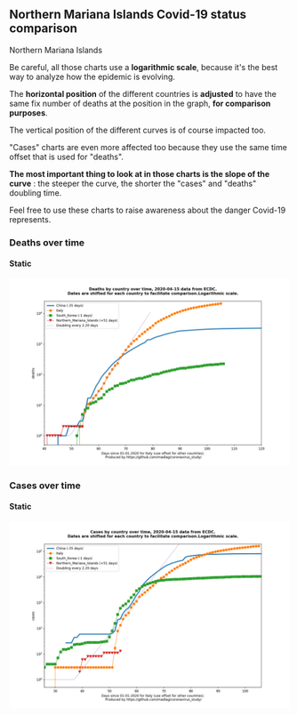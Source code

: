 ## Northern Mariana Islands Covid-19 status comparison 

Northern Mariana Islands



Be careful, all those charts use a **logarithmic scale**, because it's the best way to analyze how the epidemic is evolving.
 
The **horizontal position** of the different countries is **adjusted** to have the same fix number of deaths at the position in the graph, **for comparison purposes**.

The vertical position of the different curves is of course impacted too.

"Cases" charts are even more affected too because they use the same time offset that is used for "deaths".

**The most important thing to look at in those charts is the slope of the curve** : the steeper the curve, the shorter the "cases" and "deaths" doubling time.

Feel free to use these charts to raise awareness about the danger Covid-19 represents. 


 
### Deaths over time
 
#### Static
![Northern Mariana Islands covid-19 deaths static chart](https://raw.githubusercontent.com/madlag/coronavirus_study/master/notebooks/graphs/2020-04-15/countries/Northern_Mariana_Islands/2020-04-15_Northern_Mariana_Islands_deaths.png "Northern Mariana Islands covid-19 deaths static chart")   

 
### Cases over time
 
#### Static
![Northern Mariana Islands covid-19 cases static chart](https://raw.githubusercontent.com/madlag/coronavirus_study/master/notebooks/graphs/2020-04-15/countries/Northern_Mariana_Islands/2020-04-15_Northern_Mariana_Islands_cases.png "Northern Mariana Islands covid-19 cases static chart")   

